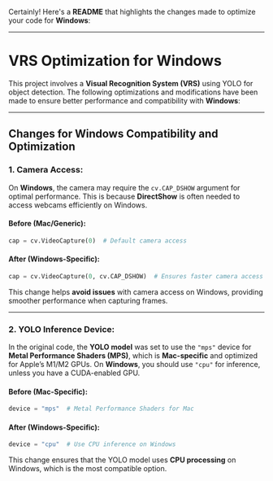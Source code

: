 Certainly! Here's a **README** that highlights the changes made to optimize your code for **Windows**:

---

# **VRS Optimization for Windows**

This project involves a **Visual Recognition System (VRS)** using YOLO for object detection. The following optimizations and modifications have been made to ensure better performance and compatibility with **Windows**:

---

## **Changes for Windows Compatibility and Optimization**

### **1. Camera Access:**
On **Windows**, the camera may require the `cv.CAP_DSHOW` argument for optimal performance. This is because **DirectShow** is often needed to access webcams efficiently on Windows.

#### **Before (Mac/Generic):**
```python
cap = cv.VideoCapture(0)  # Default camera access
```

#### **After (Windows-Specific):**
```python
cap = cv.VideoCapture(0, cv.CAP_DSHOW)  # Ensures faster camera access on Windows
```

This change helps **avoid issues** with camera access on Windows, providing smoother performance when capturing frames.

---

### **2. YOLO Inference Device:**
In the original code, the **YOLO model** was set to use the `"mps"` device for **Metal Performance Shaders (MPS)**, which is **Mac-specific** and optimized for Apple’s M1/M2 GPUs. On **Windows**, you should use `"cpu"` for inference, unless you have a CUDA-enabled GPU.

#### **Before (Mac-Specific):**
```python
device = "mps"  # Metal Performance Shaders for Mac
```

#### **After (Windows-Specific):**
```python
device = "cpu"  # Use CPU inference on Windows
```

This change ensures that the YOLO model uses **CPU processing** on Windows, which is the most compatible option.